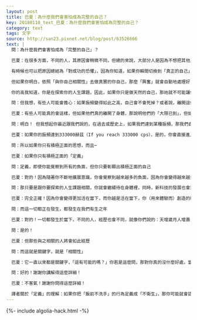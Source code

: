 ```yaml
---
layout: post
title: 巴夏：為什麼我們會害怕成為完整的自己？
key: 20180110_text_巴夏：為什麼我們會害怕成為完整的自己？
category: text
tags: 文字
source: http://san23.pixnet.net/blog/post/63526666
text: |
  問：為什麼我們會害怕成為「完整的自己」？

  巴夏：在很多方面，不同的人，其原因會稍微不同，但總的來說，大部分人是因為不想把其他人拋下，不想超越他們，不想勝過他們，不想遠離他們，因為你們是一個組合（一起來的），你想跟他們一起經歷這個過程，想和他們一起開心喜樂，大致上，就是這個原因。

  有時候也可以把原因總結為「對成功的恐懼」，因為你知道，如果你瞬間切換到「真正的自己」模式，那你跟其他人的區別將會是非常之大，以至於他們可能不再與你有所關聯，而很多人怕的，就是這個

  但如果你明白，依照「與你自己相關性」去做真實的你自己，那麼「興奮」就會自動地處理好「與其他人的相關性」，並且讓你保持在一定的節奏，使得沒人會被落下，所以沒啥好害怕的，就像我們之前說的，一切都會自動自我組織管理，興奮是（一切的）組織管理原則

  你的高我知道，你是在探索你的人生課題，因此，如果你只是做天然的自己，那祂就不可能讓你變成（不相關的）的那個，使得你無法體驗你選擇要去體驗的，所以，你無需害怕做自己，如果有什麼限制的話，那也會是「積極正面的限制」，以確保你能在完美時刻，以恰當的方式讓你能和自己所選擇的「組員」一起繼續探索

  問：但我想，有些人可能會擔心：如果振頻變得如此之高，自己會不會死掉？或者說，離開這個實相

  巴夏：有些人可能真的會這樣，但如果他們真的離開了身體，那說明他們的「大限已到」，但如果時間未到，那他們就不會離開，他們將會改變身體，進化成更高級的形態，你可以在身體裡「揚升」的，這就是所謂的「進入第四密度」，若時候未到你就不會離開身體，除非你選擇「自殺」明白嗎？

  問：明白！ 但我想起你最近跟我們說的，在過去或歷史上，如果我們達到某種振頻，那我們自動地就會過渡，但如今，在現在這個世代

  巴夏：如果你的振頻達到333000赫茲（If you reach 333000 cps），是的，你會直接進入非物質的實相，但在此之前，你有著極大範圍的振頻夠你去揚升，夠你去進化成更高振頻的、在身體裡的人類

  問：所以如果你只有積極正面的思想，而且⋯

  巴夏：如果你只有積極正面的「定義」

  問：定義，即使你能覺察到所有的負面，但你只要彰顯出積極正面的自己

  巴夏：對的！因為隨著你不斷地擴展意識，你會覺察到越來越多的負面，因為你會變得越來越覺察到一切所是，而一切所是包含了光明與黑暗，所以，當你覺察到越來越多的負面，不是說哪裡出錯了，而是意味著你是在不斷地擴展你的視角，也意味著，只要你不選擇受負面影響，負面就不可能影響到你，一切都是關於：選擇你所喜好的，同時，也不否定你所不喜好的。

  問：那只要是跟你要探索的人生課題相關，你就會繼續待在身體裡，同時，新科技的發展也會幫助你保持年輕貌美，即使活到125歲，你的體驗卻會是完全不同的

  巴夏：完全正確！因為你會變得更加活在當下，而你越是活在當下，你（用來體驗而）創造的時間也就越少，於是，你看起來也就「沒有歲月的痕跡」，這就是為什麼我們到300歲，看起來還是30歲

  問：而這一切都正在發生，都發生在我們有生之年

  巴夏：對的！一切都發生於當下，不同的人，經歷也會不同，就像你們說的：天增歲月人增壽，但並不是所有人都會有這樣的經歷，因為並不是所有人都有這樣的需要，你明白嗎？

  問：是的！

  巴夏：但那些與之相關的人將會如此經歷

  問：而這就是關鍵字，就是「相關性」

  巴夏：它一直以來都是關鍵字，「這有可能的嗎？」你若是這麼問，那對你真的沒什麼好處，當然是可能的！一切皆有可能！問題不是「是不是有可能」，「是不是和我有關」這才是真正該問的問題

  問：好的！謝謝你講解得這麼詳細！

  巴夏：不客氣！謝謝你問得這麼詳細！

  譯者關於「定義」的理解：如果你把「飯前不洗手」的行為定義成「不衛生」，那你可能就會認為一個飯前從不洗手的人是不講衛生的。定義累積多了，就成「信念」。
---
```


{%- include algolia-hack.html -%}

